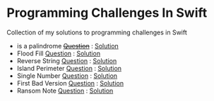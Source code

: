 # Programming Challenges In Swift
Collection of my solutions to programming challenges in Swift

* is a palindrome <strike>[Question]()</strike> : [Solution](/ValidPalindrome.playground/Contents.swift)
* Flood Fill [Question](https://leetcode.com/problems/flood-fill/) : [Solution](/FloodFill.playground/Contents.swift)
* Reverse String [Question](https://leetcode.com/problems/reverse-string/) : [Solution](/ReverseString.playground/Contents.swift)
* Island Perimeter [Question](https://leetcode.com/problems/island-perimeter/) : [Solution](/IslandPerimeter.playground/Contents.swift)
* Single Number [Question](https://leetcode.com/problems/single-number/) : [Solution](/SingleNumber.playground/Contents.swift)
* First Bad Version [Question](https://leetcode.com/problems/first-bad-version/) : [Solution](/FirstBadVersion.playground/Contents.swift)
* Ransom Note [Question](https://leetcode.com/problems/ransom-note/) : [Solution](/RansomNote.playground/Contents.swift)